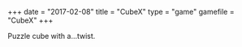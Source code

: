 +++
date = "2017-02-08"
title = "CubeX"
type = "game"
gamefile = "CubeX"
+++

Puzzle cube with a...twist.
